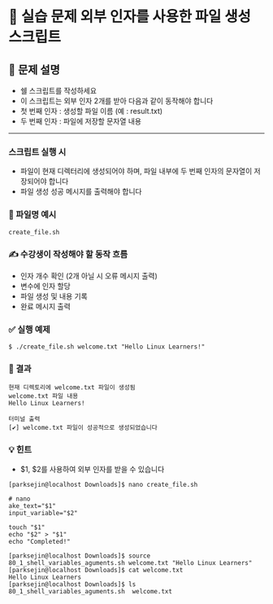 # 🧪 실습 문제 외부 인자를 사용한 파일 생성 스크립트
## 📘 문제 설명
- 쉘 스크립트를 작성하세요
- 이 스크립트는 외부 인자 2개를 받아 다음과 같이 동작해야 합니다
- 첫 번째 인자 : 생성할 파일 이름 (예 : result.txt)
- 두 번째 인자 : 파일에 저장할 문자열 내용
---
### 스크립트 실행 시
- 파일이 현재 디렉터리에 생성되어야 하며, 파일 내부에 두 번째 인자의 문자열이 저장되어야 합니다
- 파일 생성 성공 메시지를 출력해야 합니다

### 📄 파일명 예시
```
create_file.sh
```
### ✍️ 수강생이 작성해야 할 동작 흐름
- 인자 개수 확인 (2개 아닐 시 오류 메시지 출력)
- 변수에 인자 할당
- 파일 생성 및 내용 기록
- 완료 메시지 출력
### ✅ 실행 예제
```
$ ./create_file.sh welcome.txt "Hello Linux Learners!"
```
### 📂 결과
```
현재 디렉토리에 welcome.txt 파일이 생성됨
welcome.txt 파일 내용
Hello Linux Learners!

터미널 출력
[✔] welcome.txt 파일이 성공적으로 생성되었습니다
```

### 💡 힌트
- $1, $2를 사용하여 외부 인자를 받을 수 있습니다

```
[parksejin@localhost Downloads]$ nano create_file.sh
```
```
# nano
ake_text="$1"
input_variable="$2"

touch "$1"
echo "$2" > "$1"
echo "Completed!"
```
```
[parksejin@localhost Downloads]$ source 80_1_shell_variables_aguments.sh welcome.txt "Hello Linux Learners" 
[parksejin@localhost Downloads]$ cat welcome.txt 
Hello Linux Learners
[parksejin@localhost Downloads]$ ls
80_1_shell_variables_aguments.sh  welcome.txt
```
